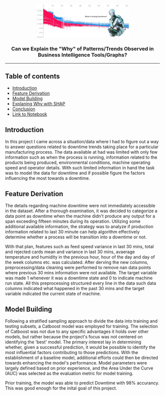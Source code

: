 <div align="center">
<img src="https://github.com/skswar/Explainable_ML_for_Production_Downtime_Shap/blob/main/img/banner.png" alt="Intro Logo" width="60%"/>
</div>
<h3 align="center">Can we Explain the "Why" of Patterns/Trends Observed in Business Intelligence Tools/Graphs?</h3>
<hr>

## Table of contents
* [Introduction](#introduction)
* [Feature Derivation](#feature-derivation)
* [Model Building](#model-building)
* [Explaning Why with SHAP](#explaning-why-with-shap)
* [Conclusion](#conclusion)
* [Link to Notebook](#link-to-notebook)

## Introduction
In this project I came across a situation/data where I had to figure out a way to answer questions related to downtime trends taking place for a particular manufacturing process. The data available at had was limited with only few information such as when the process is running, information related to the products being produced, environmental conditions, machine operating speed and operator details. With such limited information in hand the task was to model the data for downtime and if possible figure the factors influencing the most towards a downtime. 

## Feature Derivation
The details regarding machine downtime were not immediately accessible in the dataset. After a thorough examination, it was decided to categorize a data point as downtime when the machine didn't produce any output for a span exceeding fifteen minutes during its operation. Utilizing some additional available information, the strategy was to analyze if production information related to last 30 minute can help algorithm effectively determine whether a process will be transition into a downtime or not.

With that plan, features such as feed speed variance in last 30 mins, total and rejected cards mean and variance in last 30 mins, avaerage temperature and humidity in the previous hour, hour of the day and day of the week columns etc. was calculated. After derving the new columns, preprocessing/data cleaning were performed to remove nan data points where previous 30 mins information were not available. The target variable was made 1 whenever it was a downtime state and 0 to indicate machine run state. All this preprocessing structured every line in the data such data columns indicated what happened in the past 30 mins and the target variable indicated the current state of machine.

## Model Building
Following a stratified sampling approach to divide the data into training and testing subsets, a Catboost model was employed for training. The selection of Catboost was not due to any specific advantages it holds over other models, but rather because the project's focus was not centered on identifying the 'best' model. The primary interest lay in determining whether, given a successful prediction, it would be possible to identify the most influential factors contributing to those predictions. With the establishment of a baseline model, additional efforts could then be directed towards enhancing the model's performance. Model parameters were largely defined based on prior experience, and the Area Under the Curve (AUC) was selected as the evaluation metric for model training.

Prior training, the model was able to predict Downtime with 98% accurancy. This was good enough for the inital goal of this project.





